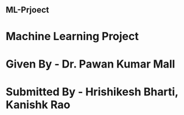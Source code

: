 ## ML-Prjoect
# Machine Learning Project
# Given By - Dr. Pawan Kumar Mall
# Submitted By - Hrishikesh Bharti, Kanishk Rao
